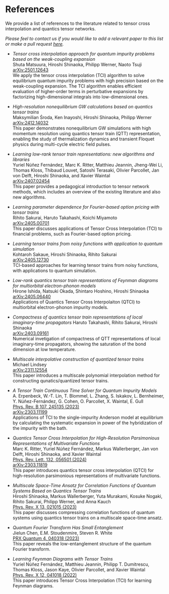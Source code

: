 # References

We provide a list of references to the literature related to tensor cross interpolation and quantics tensor networks.

*Please feel to contact us if you would like to add a relevant paper to this list or make a pull request [here](https://github.com/tensor4all/tensor4all.github.io).*

* *Tensor cross interpolation approach for quantum impurity problems based on the weak-coupling expansion*<br>
Shuta Matsuura, Hiroshi Shinaoka, Philipp Werner, Naoto Tsuji<br>
[arXiv:2501.12643](https://arxiv.org/abs/2501.12643)<br>
We apply the tensor cross interpolation (TCI) algorithm to solve equilibrium quantum impurity problems with high precision based on the weak-coupling expansion. The TCI algorithm enables efficient evaluation of higher-order terms in perturbative expansions by factorizing high-dimensional integrals into low-dimensional ones.

* *High-resolution nonequilibrium GW calculations based on quantics tensor trains*<br>
Maksymilian Środa, Ken Inayoshi, Hiroshi Shinaoka, Philipp Werner<br>
[arXiv:2412.14032](https://arxiv.org/abs/2412.14032)<br>
This paper demonstrates nonequilibrium GW simulations with high momentum resolution using quantics tensor train (QTT) representation, enabling the study of thermalization dynamics and transient Floquet physics during multi-cycle electric field pulses.

* *Learning low-rank tensor train representations: new algorithms and libraries*<br>
Yuriel Núñez Fernández, Marc K. Ritter, Matthieu Jeannin, Jheng-Wei Li, Thomas Kloss, Thibaud Louvet, Satoshi Terasaki, Olivier Parcollet, Jan von Delft, Hiroshi Shinaoka, and Xavier Waintal<br>
[arXiv:2407.02454](https://arxiv.org/abs/2407.02454)<br>
This paper provides a pedagogical introduction to tensor network methods, which includes an overview of the existing literature and also new algorithms.

* *Learning parameter dependence for Fourier-based option pricing with tensor trains*<br>
Rihito Sakurai, Haruto Takahashi, Koichi Miyamoto<br>
[arXiv:2405.00701](https://arxiv.org/abs/2405.00701)<br>
This paper discusses applications of Tensor Cross Interpolation (TCI) to financial problems, such as Fourier-based option pricing.

* *Learning tensor trains from noisy functions with application to quantum simulation*<br>
Kohtaroh Sakaue, Hiroshi Shinaoka, Rihito Sakurai<br>
[arXiv:2405.12730](https://arxiv.org/abs/2405.12730)<br>
TCI-based approaches for learning tensor trains from noisy functions, with applications to quantum simulation.

* *Low-rank quantics tensor train representations of Feynman diagrams for multiorbital electron-phonon models*<br>
Hirone Ishida, Natsuki Okada, Shintaro Hoshino, Hiroshi Shinaoka<br>
[arXiv:2405.06440](https://arxiv.org/abs/2405.06440)<br>
Applications of Quantics Tensor Cross Interpolaiton (QTCI) to multiorbital electron-phonon impurity models.

* *Compactness of quantics tensor train representations of local imaginary-time propagators*
Haruto Takahashi, Rihito Sakurai, Hiroshi Shinaoka<br>
[arXiv:2403.09161](https://arxiv.org/abs/2403.09161)<br>
Numerical invetigation of compactness of QTT representations of local imaginary-time propagators, showing the saturation of the bond dimension at low temperature.

* *Multiscale interpolative construction of quantized tensor trains*<br>
Michael Lindsey<br>
[arXiv:2311.12554](https://arxiv.org/abs/2311.12554)<br>
This paper introduces a multiscale polynomial interpolation method for constructing qunatics/quantized tensor trains.

* *A Tensor Train Continuous Time Solver for Quantum Impurity Models*<br>
A. Erpenbeck, W.-T. Lin, T. Blommel, L. Zhang, S. Iskakov, L. Bernheimer, Y. Núñez-Fernández, G. Cohen, O. Parcollet, X. Waintal, E. Gull<br>
[Phys. Rev. B 107, 245135 (2023)](https://doi.org/10.1103/PhysRevB.107.245135)<br>
[arXiv:2303.11199](https://arxiv.org/abs/2303.11199)<br>
Applications of TCI to the single-impurity Anderson model at equilibrium by calculating the systematic expansion in power of the hybridization of the impurity with the bath.

* *Quantics Tensor Cross Interpolation for High-Resolution Parsimonious Representations of Multivariate Functions*<br>
Marc K. Ritter, Yuriel Núñez Fernández, Markus Wallerberger, Jan von Delft, Hiroshi Shinaoka, and Xavier Waintal<br>
[Phys. Rev. Lett. 132, 056501 (2024)](https://journals.aps.org/prl/abstract/10.1103/PhysRevLett.132.056501)<br>
[arXiv:2303.11819](https://arxiv.org/abs/2303.11819)<br>
This paper introduces quantics tensor cross interpolation (QTCI) for high-resolution parsimonious representations of multivariate functions.

* *Multiscale Space-Time Ansatz for Correlation Functions of Quantum Systems Based on Quantics Tensor Trains*<br>
Hiroshi Shinaoka, Markus Wallerberger, Yuta Murakami, Kosuke Nogaki, Rihito Sakurai, Philipp Werner, and Anna Kauch<br>
[Phys. Rev. X 13, 021015 (2023)](https://journals.aps.org/prx/abstract/10.1103/PhysRevX.13.021015)<br>
This paper discusses compressing correlation functions of quantum systems using quantics tensor trains on a multiscale space-time ansatz.

* *Quantum Fourier Transform Has Small Entanglement*<br>
Jielun Chen, E.M. Stoudenmire, Steven R. White<br>
[PRX Quantum 4, 040318 (2023)](https://doi.org/10.1103/PRXQuantum.4.040318)<br>
This paper reveals the low-entanglement structure of the quantum Fourier transform.

* *Learning Feynman Diagrams with Tensor Trains*<br>
Yuriel Núñez Fernández, Matthieu Jeannin, Philipp T. Dumitrescu, Thomas Kloss, Jason Kaye, Olivier Parcollet, and Xavier Waintal<br>
[Phys. Rev. X 12, 041018 (2022)](https://doi.org/10.1103/PhysRevX.12.041018)<br>
This paper introduces Tensor Cross Interpolation (TCI) for learning Feynman diagrams.


